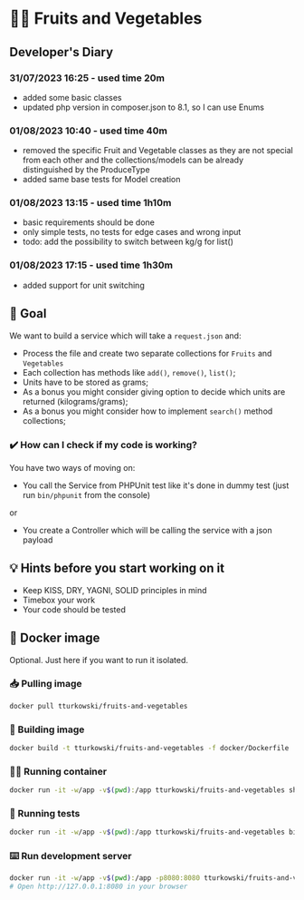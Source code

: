 # 🍎🥕 Fruits and Vegetables

## Developer's Diary

### 31/07/2023 16:25 - used time 20m
* added some basic classes
* updated php version in composer.json to 8.1, so I can use Enums

### 01/08/2023 10:40 - used time 40m
* removed the specific Fruit and Vegetable classes as they are not special from each other and the collections/models can be already distinguished by the ProduceType
* added same base tests for Model creation

### 01/08/2023 13:15 - used time 1h10m
* basic requirements should be done
* only simple tests, no tests for edge cases and wrong input
* todo: add the possibility to switch between kg/g for list()

### 01/08/2023 17:15 - used time 1h30m
* added support for unit switching

## 🎯 Goal
We want to build a service which will take a `request.json` and:
* Process the file and create two separate collections for `Fruits` and `Vegetables`
* Each collection has methods like `add()`, `remove()`, `list()`;
* Units have to be stored as grams;
* As a bonus you might consider giving option to decide which units are returned (kilograms/grams);
* As a bonus you might consider how to implement `search()` method collections;

### ✔️ How can I check if my code is working?
You have two ways of moving on:
* You call the Service from PHPUnit test like it's done in dummy test (just run `bin/phpunit` from the console)

or

* You create a Controller which will be calling the service with a json payload

## 💡 Hints before you start working on it
* Keep KISS, DRY, YAGNI, SOLID principles in mind
* Timebox your work
* Your code should be tested

## 🐳 Docker image
Optional. Just here if you want to run it isolated.

### 📥 Pulling image
```bash
docker pull tturkowski/fruits-and-vegetables
```

### 🧱 Building image
```bash
docker build -t tturkowski/fruits-and-vegetables -f docker/Dockerfile .
```

### 🏃‍♂️ Running container
```bash
docker run -it -w/app -v$(pwd):/app tturkowski/fruits-and-vegetables sh 
```

### 🛂 Running tests
```bash
docker run -it -w/app -v$(pwd):/app tturkowski/fruits-and-vegetables bin/phpunit
```

### ⌨️ Run development server
```bash
docker run -it -w/app -v$(pwd):/app -p8080:8080 tturkowski/fruits-and-vegetables php -S 0.0.0.0:8080 -t /app/public
# Open http://127.0.0.1:8080 in your browser
```
